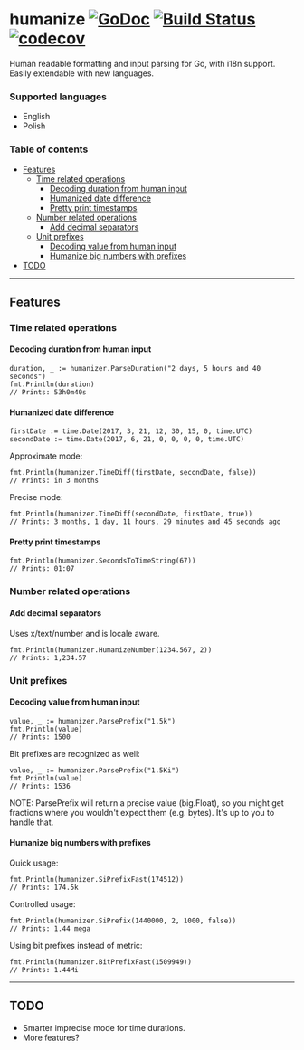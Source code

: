 # humanize [![GoDoc](https://godoc.org/github.com/pawelszydlo/humanize?status.svg)](https://godoc.org/github.com/pawelszydlo/humanize) [![Build Status](https://travis-ci.org/pawelszydlo/humanize.svg?branch=master)](https://travis-ci.org/pawelszydlo/humanize) [![codecov](https://codecov.io/gh/pawelszydlo/humanize/branch/master/graph/badge.svg)](https://codecov.io/gh/pawelszydlo/humanize)
Human readable formatting and input parsing for Go, with i18n support.
Easily extendable with new languages.

### Supported languages
* English
* Polish

### Table of contents

 - [Features](#features)
    - [Time related operations](#time-related-operations)
      - [Decoding duration from human input](#decoding-duration-from-human-input)
      - [Humanized date difference](#humanized-date-difference)
      - [Pretty print timestamps](#pretty-print-timestamps)
    - [Number related operations](#number-related-operations)
      - [Add decimal separators](#add-decimal-separators)
    - [Unit prefixes](#unit-prefixes)
      - [Decoding value from human input](#decoding-value-from-human-input)
      - [Humanize big numbers with prefixes](#humanize-big-numbers-with-prefixes)
  - [TODO](#todo)

----

## Features
### Time related operations

#### Decoding duration from human input
```golang
duration, _ := humanizer.ParseDuration("2 days, 5 hours and 40 seconds")
fmt.Println(duration) 
// Prints: 53h0m40s
```
#### Humanized date difference
```golang
firstDate := time.Date(2017, 3, 21, 12, 30, 15, 0, time.UTC)
secondDate := time.Date(2017, 6, 21, 0, 0, 0, 0, time.UTC)
```
Approximate mode:
```golang
fmt.Println(humanizer.TimeDiff(firstDate, secondDate, false))
// Prints: in 3 months
```
Precise mode:
```golang
fmt.Println(humanizer.TimeDiff(secondDate, firstDate, true))
// Prints: 3 months, 1 day, 11 hours, 29 minutes and 45 seconds ago
```
#### Pretty print timestamps
```golang
fmt.Println(humanizer.SecondsToTimeString(67))
// Prints: 01:07
```

### Number related operations


#### Add decimal separators
Uses x/text/number and is locale aware.
```golang
fmt.Println(humanizer.HumanizeNumber(1234.567, 2))
// Prints: 1,234.57
```
### Unit prefixes

#### Decoding value from human input
```golang
value, _ := humanizer.ParsePrefix("1.5k")
fmt.Println(value)
// Prints: 1500
```
Bit prefixes are recognized as well:
```golang
value, _ := humanizer.ParsePrefix("1.5Ki")
fmt.Println(value)
// Prints: 1536
```
NOTE: ParsePrefix will return a precise value (big.Float), so you might get fractions
where you wouldn't expect them (e.g. bytes). It's up to you to handle that.

#### Humanize big numbers with prefixes
Quick usage:
```golang
fmt.Println(humanizer.SiPrefixFast(174512))
// Prints: 174.5k
```
Controlled usage:
```golang
fmt.Println(humanizer.SiPrefix(1440000, 2, 1000, false))
// Prints: 1.44 mega
```
Using bit prefixes instead of metric:
```golang
fmt.Println(humanizer.BitPrefixFast(1509949))
// Prints: 1.44Mi
```
----

## TODO
* Smarter imprecise mode for time durations.
* More features?
